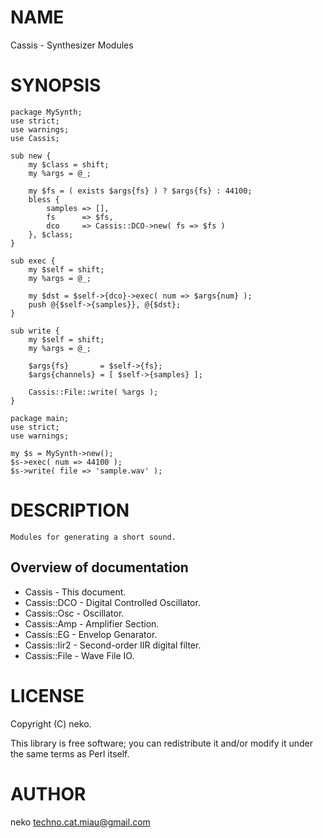 # NAME

Cassis - Synthesizer Modules

# SYNOPSIS

    package MySynth;
    use strict;
    use warnings;
    use Cassis;
    
    sub new {
        my $class = shift;
        my %args = @_;
    
        my $fs = ( exists $args{fs} ) ? $args{fs} : 44100;
        bless {
            samples => [],
            fs      => $fs,
            dco     => Cassis::DCO->new( fs => $fs )
        }, $class;
    }
    
    sub exec {
        my $self = shift;
        my %args = @_;
    
        my $dst = $self->{dco}->exec( num => $args{num} );
        push @{$self->{samples}}, @{$dst};
    }
    
    sub write {
        my $self = shift;
        my %args = @_;
    
        $args{fs}       = $self->{fs};
        $args{channels} = [ $self->{samples} ];
    
        Cassis::File::write( %args );
    }
    
    package main;
    use strict;
    use warnings;
    
    my $s = MySynth->new();
    $s->exec( num => 44100 );
    $s->write( file => 'sample.wav' );

# DESCRIPTION

    Modules for generating a short sound.

## Overview of documentation

- Cassis - This document.
- Cassis::DCO - Digital Controlled Oscillator.
- Cassis::Osc - Oscillator.
- Cassis::Amp - Amplifier Section.
- Cassis::EG - Envelop Genarator.
- Cassis::Iir2 - Second-order IIR digital filter.
- Cassis::File - Wave File IO.

# LICENSE

Copyright (C) neko.

This library is free software; you can redistribute it and/or modify
it under the same terms as Perl itself.

# AUTHOR

neko <techno.cat.miau@gmail.com>

